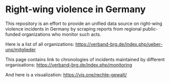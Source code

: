 # Right-wing violence in Germany
This repository is an effort to provide an unified data source on right-wing violence incidents in Germany by scraping reports from regional public-funded organizations who monitor such acts.

Here is a list of all organizations: https://verband-brg.de/index.php/ueber-uns/mitglieder

This page contains link to chronologies of incidents maintained by different organisations: https://verband-brg.de/index.php/monitoring

And here is a visualization: https://vis.one/rechte-gewalt/
